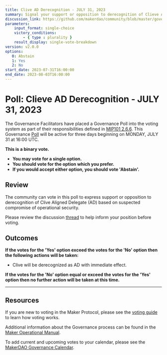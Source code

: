 ```yaml
---
title: Clive AD Derecognition - JULY 31, 2023
summary: Signal your support or opposition to derecognition of Clieve Aligned Delegate (AD) due to suspected compromise of operational security.
discussion_link: https://github.com/makerdao/community/blob/master/governance-exercises/poll-exercise-02.md
parameters:
    input_format: single-choice
    victory_conditions:
        - { type : plurality }
    result_display: single-vote-breakdown
version: v2.0.0
options:
   0: Abstain
   1: Yes
   2: No
start_date: 2023-07-31T16:00:00
end_date: 2023-08-03T16:00:00
---
```

# Poll: Clieve AD Derecognition - JULY 31, 2023

The Governance Facilitators have placed a Governance Poll into the voting system as part of their responsibilities defined in [MIP101 2.6.6](https://mips.makerdao.com/mips/details/MIP101#2-6-6-aligned-delegate-operational-security). This Governance [Poll](https://manual.makerdao.com/governance/governance-cycle/weekly-governance-cycle#weekly-governance-cycle-definitions-mip16c1) will be active for three days beginning on MONDAY, JULY 31 at 16:00 UTC.

**This is a binary vote.**
- **You may vote for a single option.**
- **You should vote for the option which you prefer.**
- **If you would accept either option, you should vote 'Abstain'.**

## Review

The community can vote in this poll to express support or opposition to derecognition of Clive Aligned Delegate (AD) based on suspected compromise of operational security.

Please review the discussion [thread](https://github.com/makerdao/community/blob/master/governance-exercises/poll-exercise-02.md) to help inform your position before voting.

## Outcomes

**If the votes for the 'Yes' option exceed the votes for the 'No' option then the following actions will be taken:**
* Clive will be derecognized as AD with immediate effect.

**If the votes for the 'No' option equal or exceed the votes for the 'Yes' option then no further action will be taken at this time.**

---

## Resources

If you are new to voting in the Maker Protocol, please see the [voting guide](https://manual.makerdao.com/governance/voting-in-makerdao/on-chain-governance) to learn how voting works.

Additional information about the Governance process can be found in the [Maker Operational Manual](https://manual.makerdao.com).

To add current and upcoming votes to your calendar, please see the [MakerDAO Governance Calendar](https://manual.makerdao.com/makerdao/calendars/governance-calendar).